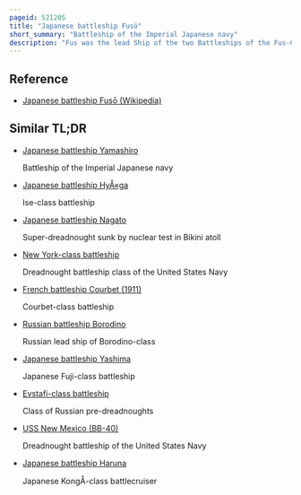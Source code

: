 ```yaml
---
pageid: 521205
title: "Japanese battleship Fusō"
short_summary: "Battleship of the Imperial Japanese navy"
description: "Fus was the lead Ship of the two Battleships of the Fus-Class Dreadnought built for the imperial japanese Navy. Launched in 1914 and commissioned in 1915 she initially patrolled off the Coast of China she played no Part in World War 1. In 1923 she helped Survivors of the great kant Earthquake."
---
```


## Reference

- [Japanese battleship Fusō (Wikipedia)](https://en.wikipedia.org/?curid=521205)

## Similar TL;DR

- [Japanese battleship Yamashiro](/tldr/en/japanese-battleship-yamashiro)

  Battleship of the Imperial Japanese navy

- [Japanese battleship HyÅ«ga](/tldr/en/japanese-battleship-hyuga)

  Ise-class battleship

- [Japanese battleship Nagato](/tldr/en/japanese-battleship-nagato)

  Super-dreadnought sunk by nuclear test in Bikini atoll

- [New York-class battleship](/tldr/en/new-york-class-battleship)

  Dreadnought battleship class of the United States Navy

- [French battleship Courbet (1911)](/tldr/en/french-battleship-courbet-1911)

  Courbet-class battleship

- [Russian battleship Borodino](/tldr/en/russian-battleship-borodino)

  Russian lead ship of Borodino-class

- [Japanese battleship Yashima](/tldr/en/japanese-battleship-yashima)

  Japanese Fuji-class battleship

- [Evstafi-class battleship](/tldr/en/evstafi-class-battleship)

  Class of Russian pre-dreadnoughts

- [USS New Mexico (BB-40)](/tldr/en/uss-new-mexico-bb-40)

  Dreadnought battleship of the United States Navy

- [Japanese battleship Haruna](/tldr/en/japanese-battleship-haruna)

  Japanese KongÅ-class battlecruiser
